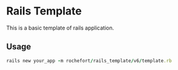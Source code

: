 # Rails Template
This is a basic template of rails application.

## Usage
```ruby
rails new your_app -m rochefort/rails_template/v6/template.rb
```
